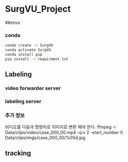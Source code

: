 # SurgVU_Project

##envs
### conda
```bash
conda create -n SurgVU
conda activate SurgVU
conda install pip
pip install -r requirment.txt
```

## Labeling

### video forwarder server

### labeling server

### 추가 정보
비디오를 다음과 명령어로 이미지로 변환 해야 한다.
    ffmpeg -i Data/clips/video/case_000_00.mp4 -q:v 2 -start_number 0 Data/clips/imgs/case_000_00/%05d.jpg

## tracking